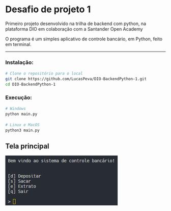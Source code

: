 # Desafio de projeto 1

Primeiro projeto desenvolvido na trilha de backend com python, na plataforma DIO em colaboração com a Santander Open Academy

O programa é um simples aplicativo de controle bancário, em Python, feito em terminal.

---


### Instalação:
```bash
# Clone o repositório para o local
git clone https://github.com/LucasPeva/DIO-BackendPython-1.git
cd DIO-BackendPython-1
```

### Execução:
```bash
# Windows
python main.py

# Linux e MacOS
python3 main.py
```

## Tela principal
<img src="./screenshots/menuPrincipal.png" alt="Menu principal">